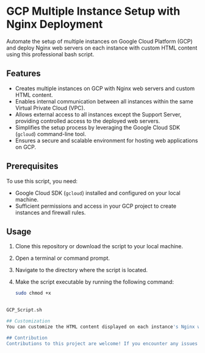 # GCP Multiple Instance Setup with Nginx Deployment

Automate the setup of multiple instances on Google Cloud Platform (GCP) and deploy Nginx web servers on each instance with custom HTML content using this professional bash script.

## Features

- Creates multiple instances on GCP with Nginx web servers and custom HTML content.
- Enables internal communication between all instances within the same Virtual Private Cloud (VPC).
- Allows external access to all instances except the Support Server, providing controlled access to the deployed web servers.
- Simplifies the setup process by leveraging the Google Cloud SDK (`gcloud`) command-line tool.
- Ensures a secure and scalable environment for hosting web applications on GCP.

## Prerequisites

To use this script, you need:

- Google Cloud SDK (`gcloud`) installed and configured on your local machine.
- Sufficient permissions and access in your GCP project to create instances and firewall rules.

## Usage

1. Clone this repository or download the script to your local machine.
2. Open a terminal or command prompt.
3. Navigate to the directory where the script is located.
4. Make the script executable by running the following command:

   ```bash
   sudo chmod +x
 
 ```bash
 GCP_Script.sh

## Customization
You can customize the HTML content displayed on each instance's Nginx web page by modifying the respective variables in the script. This allows you to tailor the content to your specific needs.

## Contribution
Contributions to this project are welcome! If you encounter any issues or have suggestions for improvements, feel free to open an issue or submit a pull request on GitHub.

